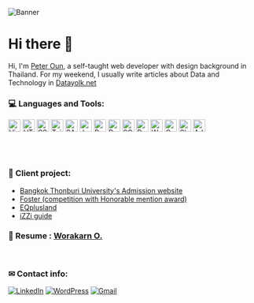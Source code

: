 <!-- Social Preview -->
<!-- At least 640x320px, with 1280x640px being best for display. -->

<!-- Banner -->
<!-- Prepare a banner. The banner dimensions are best if they’re 1280x640px. -->
![Banner](https://raw.githubusercontent.com/PeterWorakarn/PeterWorakarn/main/Banner%20%E2%80%93%20Y%403x.png)

<!-- Headline -->
# **Hi there 👋**
Hi, I'm [Peter Oun](https://www.linkedin.com/in/worakarn-o/), a self-taught web developer with design background in Thailand. For my weekend, I usually write articles about Data and Technology in [Datayolk.net](https://datayolk.net/blog)

### **💻 Languages and Tools:** 
<img alt="Visual Studio Code" height="25px" src="https://img.shields.io/badge/VisualStudioCode-0078d7.svg?&style=for-the-badge&logo=visual-studio-code&logoColor=white"/> <img alt="HTML5" height="25px" src="https://img.shields.io/badge/html5-%23E34F26.svg?&style=for-the-badge&logo=html5&logoColor=white"/> <img alt="CSS3" height="25px" src="https://img.shields.io/badge/css3-%231572B6.svg?&style=for-the-badge&logo=css3&logoColor=white"/> <img alt="TailwindCSS" height="25px" src="https://img.shields.io/badge/tailwindcss-%2338B2AC.svg?&style=for-the-badge&logo=tailwind-css&logoColor=white"/> <img alt="SASS" height="25px" src="https://img.shields.io/badge/SASS-hotpink.svg?&style=for-the-badge&logo=SASS&logoColor=white"/> <img alt="JavaScript" height="25px" src="https://img.shields.io/badge/javascript-%23323330.svg?&style=for-the-badge&logo=javascript&logoColor=%23F7DF1E"/> <img alt="React" height="25px" src="https://img.shields.io/badge/react-%2320232a.svg?&style=for-the-badge&logo=react&logoColor=%2361DAFB"/> <img alt="Python" height="25px" src="https://img.shields.io/badge/python-%2314354C.svg?&style=for-the-badge&logo=python&logoColor=white"/> <img alt="SQLite" height="25px" src ="https://img.shields.io/badge/sqlite-%2307405e.svg?&style=for-the-badge&logo=sqlite&logoColor=white"/> <img alt="Postman" height="25px" src="https://img.shields.io/badge/Postman-FFF?style=for-the-badge&logo=postman&logoColor=red" /> <img alt="WordPress" height="25px" src="https://img.shields.io/badge/WordPress-%23117AC9.svg?&style=for-the-badge&logo=WordPress&logoColor=white"/> <img alt="Google Analytcs" height="25px"  src="https://img.shields.io/badge/Google%20Analytics-E37400?style=for-the-badge&logo=google%20analytics&logoColor=white" /> <img alt="Shell" height="25px" src="https://img.shields.io/badge/Shell_Script-121011?style=for-the-badge&logo=gnu-bash&logoColor=white" /> <img alt="Adobe XD"  height="25px" src="https://img.shields.io/badge/Adobe%20XD-FF61F6?style=for-the-badge&logo=Adobe%20XD&logoColor=white" />

<br>
<br>

### **🤩 Client project:**  
- [Bangkok Thonburi University's Admission website](https://bkkthon-admission.com)
- [Foster (competition with Honorable mention award)](https://try.seedwebs.app/Foster)
- [EQplusland](https://eqplusland.com)
- [iZZi guide](https://izziguide.com)

### **📃 Resume :**  [Worakarn O.](https://drive.google.com/drive/folders/1z55G6Qu5ro3bytyLsiaEW4PsxqTiBMQj?usp=sharing)
<br>

### **✉ Contact info:**  
[<img alt="LinkedIn" src="https://img.shields.io/badge/linkedin-%230077B5.svg?&style=for-the-badge&logo=linkedin&logoColor=white"/>](https://www.linkedin.com/in/worakarn-o/) [<img alt="WordPress" src="https://img.shields.io/badge/WordPress-%23117AC9.svg?&style=for-the-badge&logo=WordPress&logoColor=white"/>](https://datayolk.net)   [<img alt="Gmail" src="https://img.shields.io/badge/Gmail-%230077B5.svg?style=for-the-badge&logo=gmail&logoColor=white" />](mailto:worakarn.oun@gmail.com)
